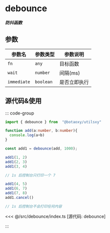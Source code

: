 # debounce

**_防抖函数_**

## 参数

| 参数名      | 参数类型  | 参数说明     |
| ----------- | --------- | ------------ |
| `fn`        | `any`     | 目标函数     |
| `wait`      | `number`  | 间隔(ms)     |
| `immediate` | `boolean` | 是否立即执行 |

## 源代码&使用

::: code-group

```ts [使用]
import { debounce } from  "@botaoxy/utilsxy"

function add(a:number, b:number){
  console.log(a+b)
}

const add1 = debounce(add, 1000);

add1(1, 2)
add1(2, 3)
add1(3, 4)

// 1s 后控制台只打印一个 7

add1(4, 5)
add1(6, 7)
add1(7, 8)
add1.cancel()

// 1s 后控制台不会打印任何内容
```

<<< @/src/debounce/index.ts [源代码:  debounce]

:::

